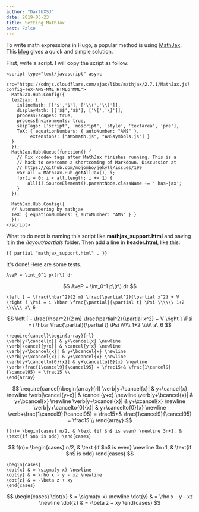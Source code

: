 ```yaml
---
author: "DarthXSJ"
date: 2019-05-23
title: Setting MathJax
best: False
---
```


To write math expressions in Hugo, a popular method is using [MathJax](https://www.mathjax.org/). This [blog](https://divadnojnarg.github.io/blog/mathjax/) gives a quick and simple solution. 

First, write a script. I will copy the script as follow:

```
<script type="text/javascript" async
  src="https://cdnjs.cloudflare.com/ajax/libs/mathjax/2.7.1/MathJax.js?config=TeX-AMS-MML_HTMLorMML">
  MathJax.Hub.Config({
  tex2jax: {
    inlineMath: [['$','$'], ['\\(','\\)']],
    displayMath: [['$$','$$'], ['\[','\]']],
    processEscapes: true,
    processEnvironments: true,
    skipTags: ['script', 'noscript', 'style', 'textarea', 'pre'],
    TeX: { equationNumbers: { autoNumber: "AMS" },
         extensions: ["AMSmath.js", "AMSsymbols.js"] }
  }
  });
  MathJax.Hub.Queue(function() {
    // Fix <code> tags after MathJax finishes running. This is a
    // hack to overcome a shortcoming of Markdown. Discussion at
    // https://github.com/mojombo/jekyll/issues/199
    var all = MathJax.Hub.getAllJax(), i;
    for(i = 0; i < all.length; i += 1) {
        all[i].SourceElement().parentNode.className += ' has-jax';
    }
  });

  MathJax.Hub.Config({
  // Autonumbering by mathjax
  TeX: { equationNumbers: { autoNumber: "AMS" } }
  });
</script>
```

What to do next is naming this script like **mathjax_support.html** and saving it in the */layout/partials* folder. Then add a line in **header.html**, like this:

```
{{ partial "mathjax_support.html" . }}
```

It's done! Here are some tests.

```
AveP = \int_0^1 p\(r\) dr
```

$$
AveP = \int_0^1 p\(r\) dr
$$

```
\left [ – \frac{\hbar^2}{2 m} \frac{\partial^2}{\partial x^2} + V \right ] \Psi = i \hbar \frac{\partial}{\partial t} \Psi \\\\\\ 1+2 \\\\\\ a\_6
```

$$
\left [ – \frac{\hbar^2}{2 m} \frac{\partial^2}{\partial x^2} + V \right ] \Psi = i \hbar \frac{\partial}{\partial t} \Psi \\\\\\ 1+2 \\\\\\ a\_6
$$

```
\require{cancel}\begin{array}{rl}
\verb|y+\cancel{x}| & y+\cancel{x} \newline
\verb|\cancel{y+x}| & \cancel{y+x} \newline
\verb|y+\bcancel{x}| & y+\bcancel{x} \newline
\verb|y+\xcancel{x}| & y+\xcancel{x} \newline
\verb|y+\cancelto{0}{x}| & y+\cancelto{0}{x} \newline
\verb+\frac{1\cancel9}{\cancel95} = \frac15+& \frac{1\cancel9}{\cancel95} = \frac15 \\
\end{array}
```

$$
\require{cancel}\begin{array}{rl}
\verb|y+\cancel{x}| & y+\cancel{x} \newline
\verb|\cancel{y+x}| & \cancel{y+x} \newline
\verb|y+\bcancel{x}| & y+\bcancel{x} \newline
\verb|y+\xcancel{x}| & y+\xcancel{x} \newline
\verb|y+\cancelto{0}{x}| & y+\cancelto{0}{x} \newline
\verb+\frac{1\cancel9}{\cancel95} = \frac15+& \frac{1\cancel9}{\cancel95} = \frac15 \\
\end{array}
$$

```
f(n)= \begin{cases} n/2, & \text {if $n$ is even} \newline 3n+1, & \text{if $n$ is odd} \end{cases}
```

$$ f(n)= \begin{cases} n/2, & \text {if $n$ is even} \newline 3n+1, & \text{if $n$ is odd} \end{cases} $$

```
\begin{cases}
\dot{x} & = \sigma(y-x) \newline
\dot{y} & = \rho x - y - xz \newline
\dot{z} & = -\beta z + xy
\end{cases}
```

$$
\begin{cases}
\dot{x} & = \sigma(y-x) \newline
\dot{y} & = \rho x - y - xz \newline
\dot{z} & = -\beta z + xy
\end{cases}
$$


